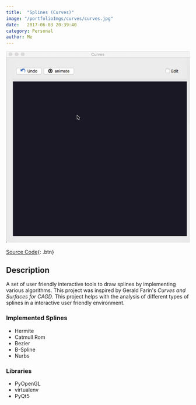```yaml
---
title:  "Splines (Curves)"
image: "/portfolioImgs/curves/curves.jpg"
date:   2017-06-03 20:39:40
category: Personal
author: Me
---
```


![Animated gif of project in action](/portfolioImgs/curves/Kapture.gif)

[Source Code](https://github.com/RodrigoFigueroaM/CurvesAndSurfaces){: .btn}


## Description
A set of user friendly interactive tools to draw splines by implementing various algorithms. This project was inspired by Gerald Farin's *Curves and Surfaces for CAGD*. This project helps with the analysis of different types of splines in a interactive user friendly environment.


### Implemented Splines
- Hermite 
- Catmull Rom
- Bezier
- B-Spline
- Nurbs

### Libraries
- PyOpenGL
- virtualenv
- PyQt5
